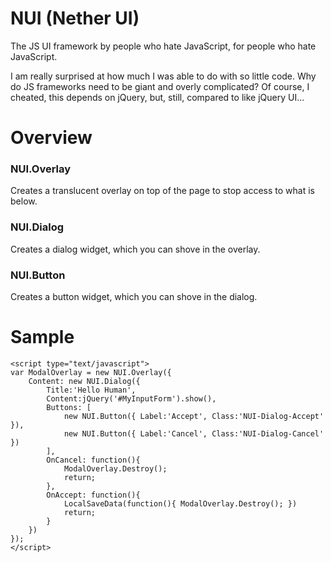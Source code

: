 # NUI (Nether UI)

The JS UI framework by people who hate JavaScript, for people who hate JavaScript.

I am really surprised at how much I was able to do with so little code. Why do JS
frameworks need to be giant and overly complicated? Of course, I cheated, this
depends on jQuery, but, still, compared to like jQuery UI...

# Overview

### NUI.Overlay
Creates a translucent overlay on top of the page to stop access to what is below.

### NUI.Dialog
Creates a dialog widget, which you can shove in the overlay.

### NUI.Button
Creates a button widget, which you can shove in the dialog.

# Sample

	<script type="text/javascript">
	var ModalOverlay = new NUI.Overlay({
		Content: new NUI.Dialog({
			Title:'Hello Human',
			Content:jQuery('#MyInputForm').show(),
			Buttons: [
				new NUI.Button({ Label:'Accept', Class:'NUI-Dialog-Accept' }),
				new NUI.Button({ Label:'Cancel', Class:'NUI-Dialog-Cancel' })
			],
			OnCancel: function(){
				ModalOverlay.Destroy();
				return;
			},
			OnAccept: function(){
				LocalSaveData(function(){ ModalOverlay.Destroy(); })
				return;
			}
		})
	});
	</script>
	

